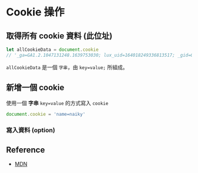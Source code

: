 # Cookie 操作

## 取得所有 cookie 資料 (此位址)

```js
let allCookieData = document.cookie
// '_ga=GA1.2.1047131248.1639753030; lux_uid=164018249336813517; _gid=GA1.2.473315065.1640182496'
```

`allCookieData` 是一個 `字串`，由 `key=value;` 所組成。

## 新增一個 cookie

使用一個 **字串** `key=value` 的方式寫入 `cookie`

```js
document.cookie = 'name=naiky'
```

### 寫入資料 (option)

## Reference

- [MDN](https://developer.mozilla.org/en-US/docs/Web/API/Document/cookie)
